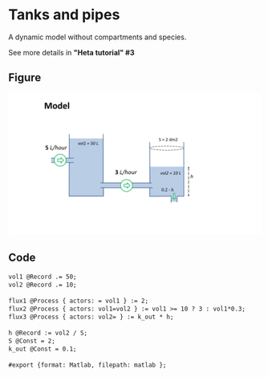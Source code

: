 # Tanks and pipes

A dynamic model without compartments and species.

See more details in **"Heta tutorial" #3**

## Figure
![tanks-and-pipes](https://raw.githubusercontent.com/hetalang/heta-specifications/v0.x/cases/tanks-and-pipes.png)

## Code

```heta
vol1 @Record .= 50;
vol2 @Record .= 10;

flux1 @Process { actors: = vol1 } := 2;
flux2 @Process { actors: vol1=vol2 } := vol1 >= 10 ? 3 : vol1*0.3;
flux3 @Process { actors: vol2= } := k_out * h;

h @Record := vol2 / S;
S @Const = 2;
k_out @Const = 0.1;

#export {format: Matlab, filepath: matlab };
```

